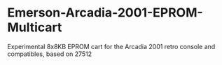 # Emerson-Arcadia-2001-EPROM-Multicart
Experimental 8x8KB EPROM cart for the Arcadia 2001 retro console and compatibles, based on 27512
